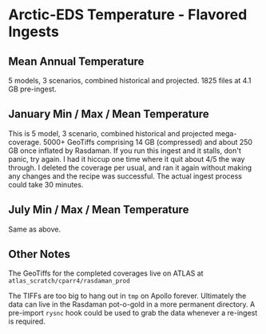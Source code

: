 # Arctic-EDS Temperature - Flavored Ingests

## Mean Annual Temperature
5 models, 3 scenarios, combined historical and projected. 1825 files at 4.1 GB pre-ingest.

## January Min / Max / Mean Temperature
This is 5 model, 3 scenario, combined historical and projected mega-coverage.
5000+ GeoTiffs comprising 14 GB (compressed) and about 250 GB once inflated by Rasdaman.
If you run this ingest and it stalls, don't panic, try again. I had it hiccup one time where it quit about 4/5 the way through. I deleted the coverage per usual, and ran it again without making any changes and the recipe was successful. The actual ingest process could take 30 minutes.


## July Min / Max / Mean Temperature
Same as above.

## Other Notes
The GeoTiffs for the completed coverages live on ATLAS at `atlas_scratch/cparr4/rasdaman_prod`

The TIFFs are too big to hang out in `tmp` on Apollo forever. Ultimately the data can live in the Rasdaman pot-o-gold in a more permanent directory. A pre-import `rysnc` hook could be used to grab the data whenever a re-ingest is required.


